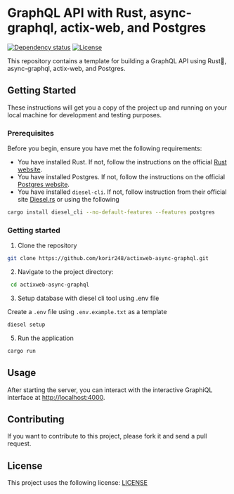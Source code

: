 # GraphQL API with Rust, async-graphql, actix-web, and Postgres
<p >
  <a href="https://deps.rs/repo/github/korir248/actixweb-async-graphql"><img src="https://deps.rs/repo/github/korir248/actixweb-async-graphql/status.svg" alt="Dependency status"></a>
  <a href="https://github.com/korir248/actixweb-async-graphql/blob/main/LICENSE"><img src="https://img.shields.io/badge/license-MIT-informational" alt="License"></a>
</p>



This repository contains a template for building a GraphQL API using Rust🦀, async-graphql, actix-web, and Postgres.

## Getting Started

These instructions will get you a copy of the project up and running on your local machine for development and testing purposes.

### Prerequisites

Before you begin, ensure you have met the following requirements:

* You have installed Rust. If not, follow the instructions on the official [Rust website](https://www.rust-lang.org/tools/install).
* You have installed Postgres. If not, follow the instructions on the official [Postgres website](https://www.postgresql.org/download/).
* You have installed `diesel-cli`. If not, follow instruction from their official site [Diesel.rs](https://diesel.rs/guides/getting-started#:~:text=Installing%20Diesel%20CLI) or using the following

```bash
cargo install diesel_cli --no-default-features --features postgres
```

### Getting started

1. Clone the repository

```bash
git clone https://github.com/korir248/actixweb-async-graphql.git
```

2. Navigate to the project directory:

```bash
 cd actixweb-async-graphql
 ```

3. Setup database with diesel cli tool using .env file

Create a `.env` file using `.env.example.txt` as a template

```bash
diesel setup
```

5. Run the application

```bash
cargo run
```

## Usage

After starting the server, you can interact with the interactive GraphiQL interface at <http://localhost:4000>.

## Contributing

If you want to contribute to this project, please fork it and send a pull request.

## License

This project uses the following license: [LICENSE](https://github.com/korir248/postgres-async-graphql/blob/main/LICENSE)
